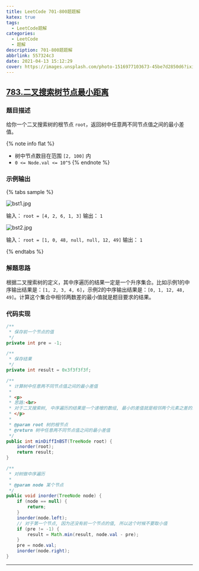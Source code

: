 ```yaml
---
title: LeetCode 701-800题题解
katex: true
tags:
  - LeetCode题解
categories:
  - LeetCode
  - 题解
description: 701-800题题解
abbrlink: 557324c3
date: 2021-04-13 15:12:29
cover: https://images.unsplash.com/photo-1516977103673-45be7d2850d6?ixid=MnwxMjA3fDB8MHxwaG90by1wYWdlfHx8fGVufDB8fHx8&ixlib=rb-1.2.1&auto=format&fit=crop&w=1350&q=80
---
```


## [783.二叉搜索树节点最小距离](https://leetcode-cn.com/problems/minimum-distance-between-bst-nodes/)

### 题目描述

给你一个二叉搜索树的根节点 `root`，返回树中任意两不同节点值之间的最小差值。

{% note info flat %}
- 树中节点数目在范围 `[2, 100]` 内
- `0 <= Node.val <= 10^5`
{% endnote %}

### 示例输出

{% tabs sample %}
<!-- tab 示例输出1 -->

![bst1.jpg](https://i.loli.net/2021/04/13/BplQOwciLIvDMJS.jpg)

输入： `root = [4, 2, 6, 1, 3]`
输出： `1`
<!-- endtab -->

<!-- tab 示例输出2 -->

![bst2.jpg](https://i.loli.net/2021/04/13/GDLPOhMK91WXqYl.jpg)

输入： `root = [1, 0, 48, null, null, 12, 49]`
输出： `1`
<!-- endtab -->
{% endtabs %}

### 解题思路

根据二叉搜索树的定义，其中序遍历的结果一定是一个升序集合。比如示例1的中序输出结果是：`[1, 2, 3, 4, 6]`，示例2的中序输出结果是：`[0, 1, 12, 48, 49]`。计算这个集合中相邻两数差的最小值就是题目要求的结果。

### 代码实现

```java
/**
 * 保存前一个节点的值
 */
private int pre = -1;

/**
 * 保存结果
 */
private int result = 0x3f3f3f3f;

/**
 * 计算树中任意两不同节点值之间的最小差值
 *
 * <p>
 * 思路:<br>
 * 对于二叉搜索树, 中序遍历的结果是一个递增的数组, 最小的差值就是相邻两个元素之差的最小值
 * </p>
 *
 * @param root 树的根节点
 * @return 树中任意两不同节点值之间的最小差值
 */
public int minDiffInBST(TreeNode root) {
    inorder(root);
    return result;
}

/**
 * 对树做中序遍历
 *
 * @param node 某个节点
 */
public void inorder(TreeNode node) {
    if (node == null) {
        return;
    }
    inorder(node.left);
    // 对于第一个节点, 因为还没有前一个节点的值, 所以这个时候不要取小值
    if (pre != -1) {
        result = Math.min(result, node.val - pre);
    }
    pre = node.val;
    inorder(node.right);
}
```

---
